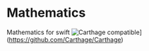 # Mathematics
Mathematics for swift
![Carthage compatible](https://img.shields.io/badge/Carthage-compatible-4BC51D.svg?style=flat)](https://github.com/Carthage/Carthage)
